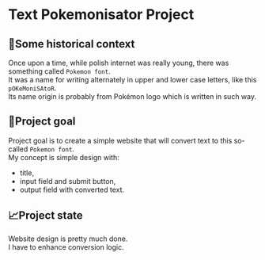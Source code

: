 # Text Pokemonisator Project

## 📖Some historical context

Once upon a time, while polish internet was really young, there was something called `Pokemon font`.\
It was a name for writing alternately in upper and lower case letters, like this `pOKeMoniSAtoR`.\
Its name origin is probably from Pokémon logo which is written in such way.

## 🎯Project goal

Project goal is to create a simple website that will convert text to this so-called `Pokemon font`.\
My concept is simple design with:
- title,
- input field and submit button,
- output field with converted text.

## 📈Project state

Website design is pretty much done.\
I have to enhance conversion logic.